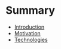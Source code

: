 # Summary
  - [Introduction](README.md)
  - [Motivation](motivation.md)
  - [Technologies](technologies.md)
